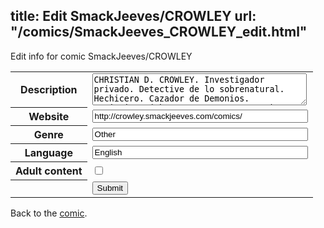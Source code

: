 title: Edit SmackJeeves/CROWLEY
url: "/comics/SmackJeeves_CROWLEY_edit.html"
---
Edit info for comic SmackJeeves/CROWLEY

<form name="comic" action="http://gaepostmail.appspot.com/comic/" method="post">
<table class="comicinfo">
<tr>
<th>Description</th><td><textarea name="description" cols="40" rows="3">CHRISTIAN D. CROWLEY. Investigador privado. Detective de lo sobrenatural. Hechicero. Cazador de Demonios. Anticristo (eh... espera un momento)</textarea></td>
</tr>
<tr>
<th>Website</th><td><input type="text" name="url" value="http://crowley.smackjeeves.com/comics/" size="40"/></td>
</tr>
<tr>
<th>Genre</th><td><input type="text" name="genre" value="Other" size="40"/></td>
</tr>
<tr>
<th>Language</th><td><input type="text" name="language" value="English" size="40"/></td>
</tr>
<tr>
<th>Adult content</th><td><input type="checkbox" name="adult" value="adult" /></td>
</tr>
<tr>
<th></th><td>
<input type="hidden" name="comic" value="SmackJeeves_CROWLEY" />
<input type="submit" name="submit" value="Submit" />
</td>
</tr>
</table>
</form>

Back to the [comic](SmackJeeves_CROWLEY.html).

